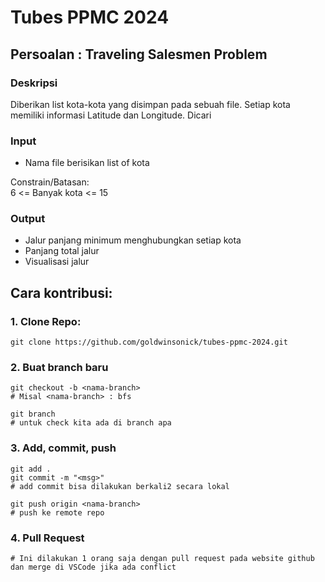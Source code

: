 # Tubes PPMC 2024

## Persoalan : Traveling Salesmen Problem

### Deskripsi
Diberikan list kota-kota yang disimpan pada sebuah file. Setiap kota memiliki informasi Latitude dan Longitude. Dicari 

### Input
- Nama file berisikan list of kota<br/>

Constrain/Batasan:<br/>
6 <= Banyak kota <= 15<br/>

### Output
- Jalur panjang minimum menghubungkan setiap kota
- Panjang total jalur
- Visualisasi jalur

## Cara kontribusi:
### 1. Clone Repo:
```
git clone https://github.com/goldwinsonick/tubes-ppmc-2024.git
```

### 2. Buat branch baru
```
git checkout -b <nama-branch>
# Misal <nama-branch> : bfs

git branch
# untuk check kita ada di branch apa
```
### 3. Add, commit, push
```
git add .
git commit -m "<msg>"
# add commit bisa dilakukan berkali2 secara lokal

git push origin <nama-branch>
# push ke remote repo
```
### 4. Pull Request
```
# Ini dilakukan 1 orang saja dengan pull request pada website github dan merge di VSCode jika ada conflict
```